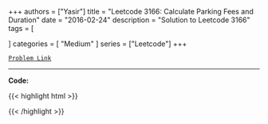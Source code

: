 
+++
authors = ["Yasir"]
title = "Leetcode 3166: Calculate Parking Fees and Duration"
date = "2016-02-24"
description = "Solution to Leetcode 3166"
tags = [
    
]
categories = [
    "Medium"
]
series = ["Leetcode"]
+++



[`Problem Link`](https://leetcode.com/problems/calculate-parking-fees-and-duration/description/)

---

**Code:**

{{< highlight html >}}

{{< /highlight >}}

